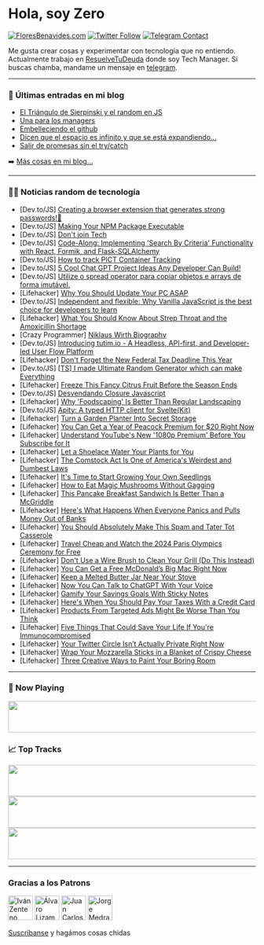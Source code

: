# Hola, soy Zero

[![FloresBenavides.com](https://img.shields.io/website?down_message=oops&label=MiBlog&style=for-the-badge&up_message=online&url=https%3A%2F%2Ffloresbenavides.com)](https://floresbenavides.com) [![Twitter Follow](https://img.shields.io/twitter/follow/ZeroDragon?color=%231DA1F2&label=Follow&logo=twitter&logoColor=ffffff&style=for-the-badge)](https://twitter.com/zerodragon) [![Telegram Contact](https://img.shields.io/badge/escr%C3%ADbeme-ZeroDragon-%2326A5E4?style=for-the-badge&logo=telegram)](https://t.me/zerodragon)

Me gusta crear cosas y experimentar con tecnología que no entiendo.
Actualmente trabajo en [ResuelveTuDeuda](http://github.com/resuelve) donde soy Tech Manager.
Si buscas chamba, mandame un mensaje en [telegram](https://t.me/zerodragon).

---

### 📕 Últimas entradas en mi blog
<!-- BLOG-POST-LIST:START -->
- [El Triángulo de Sierpinski y el random en JS](https://floresbenavides.com/el-triangulo-de-sierpinski-y-el-random-en-js/)
- [Una para los managers](https://floresbenavides.com/una-para-los-managers/)
- [Embelleciendo el github](https://floresbenavides.com/embelleciendo-el-github/)
- [Dicen que el espacio es infinito y que se está expandiendo…](https://floresbenavides.com/dicen-que-el-espacio-es-infinito-y-que-se-esta-expandiendo/)
- [Salir de promesas sin el try/catch](https://floresbenavides.com/salir-de-promesas-sin-el-try-catch/)
<!-- BLOG-POST-LIST:END -->

➡️ [Más cosas en mi blog...](https://floresbenavides.com)

---

### 👨‍💻 Noticias random de tecnología
<!-- TECH-POSTS:START -->
- [Dev.to/JS] [Creating a browser extension that generates strong passwords!💪](https://dev.to/ramirezmz/creating-a-browser-extension-that-generates-strong-passwords-59je)
- [Dev.to/JS] [Making Your NPM Package Executable](https://dev.to/orkhanhuseyn/making-your-npm-package-executable-1j0b)
- [Dev.to/JS] [Don&#39;t join Tech](https://dev.to/ifeanyichima/dont-join-tech-2e8m)
- [Dev.to/JS] [Code-Along: Implementing &#39;Search By Criteria&#39; Functionality with React, Formik, and Flask-SQLAlchemy](https://dev.to/baspin94/code-along-implementing-search-by-criteria-functionality-with-react-formik-and-flask-sqlalchemy-3gh6)
- [Dev.to/JS] [How to track PICT Container Tracking](https://dev.to/sycie35454/how-to-track-pict-container-tracking-3p62)
- [Dev.to/JS] [5 Cool Chat GPT Project Ideas Any Developer Can Build!](https://dev.to/hackertab/5-cool-chat-gpt-project-ideas-any-developer-can-build-5f3k)
- [Dev.to/JS] [Utilize o spread operator para copiar objetos e arrays de forma imutável.](https://dev.to/eliasgabriel1/utilize-o-spread-operator-para-copiar-objetos-e-arrays-de-forma-imutavel-46gp)
- [Lifehacker] [Why You Should Update Your PC ASAP](https://lifehacker.com/why-you-should-update-your-pc-asap-1850327315)
- [Dev.to/JS] [Independent and flexible: Why Vanilla JavaScript is the best choice for developers to learn](https://dev.to/volker_schukai/independent-and-flexible-why-vanilla-javascript-is-the-best-choice-for-developers-to-learn-4m43)
- [Lifehacker] [What You Should Know About Strep Throat and the Amoxicillin Shortage](https://lifehacker.com/what-you-should-know-about-strep-throat-and-the-amoxici-1850325262)
- [Crazy Programmer] [Niklaus Wirth Biography](https://www.thecrazyprogrammer.com/2023/04/niklaus-wirth-biography.html)
- [Dev.to/JS] [Introducing tutim.io - A Headless, API-first, and Developer-led User Flow Platform](https://dev.to/eylonmiz/introducing-tutimio-a-headless-api-first-and-developer-led-user-flow-platform-295n)
- [Lifehacker] [Don&#39;t Forget the New Federal Tax Deadline This Year](https://lifehacker.com/dont-forget-the-new-federal-tax-deadline-this-year-1850325399)
- [Dev.to/JS] [[TS] I made Ultimate Random Generator which can make Everything](https://dev.to/samchon/i-made-ultimate-random-generator-which-can-make-everything-5a65)
- [Lifehacker] [Freeze This Fancy Citrus Fruit Before the Season Ends](https://lifehacker.com/freeze-this-fancy-citrus-fruit-before-the-season-ends-1850325665)
- [Dev.to/JS] [Desvendando Closure Javascript](https://dev.to/taisesoares/desvendando-closure-javascript-26nn)
- [Lifehacker] [Why &#39;Foodscaping&#39; Is Better Than Regular Landscaping](https://lifehacker.com/why-foodscaping-is-better-than-regular-landscaping-1850323854)
- [Dev.to/JS] [Apity: A typed HTTP client for Svelte&lpar;Kit&rpar;](https://dev.to/fbjorn/a-typed-http-client-for-sveltekit-88b)
- [Lifehacker] [Turn a Garden Planter Into Secret Storage](https://lifehacker.com/turn-a-garden-planter-into-secret-storage-1850323898)
- [Lifehacker] [You Can Get a Year of Peacock Premium for $20 Right Now](https://lifehacker.com/you-can-get-a-year-of-peacock-premium-for-20-right-now-1850324923)
- [Lifehacker] [Understand YouTube&#39;s New &#39;1080p Premium&#39; Before You Subscribe for It](https://lifehacker.com/understand-youtubes-new-1080p-premium-before-you-subscr-1850323235)
- [Lifehacker] [Let a Shoelace Water Your Plants for You](https://lifehacker.com/let-a-shoelace-water-your-plants-for-you-1850323984)
- [Lifehacker] [The Comstock Act Is One of America&#39;s Weirdest and Dumbest Laws](https://lifehacker.com/the-comstock-act-is-one-of-americas-weirdest-and-dumbes-1850323620)
- [Lifehacker] [It&#39;s Time to Start Growing Your Own Seedlings](https://lifehacker.com/its-time-to-start-growing-your-own-seedlings-1850320150)
- [Lifehacker] [How to Eat Magic Mushrooms Without Gagging](https://lifehacker.com/how-to-eat-magic-mushrooms-without-gagging-1850320771)
- [Lifehacker] [This Pancake Breakfast Sandwich Is Better Than a McGriddle](https://lifehacker.com/this-pancake-breakfast-sandwich-is-better-than-a-mcgrid-1850325458)
- [Lifehacker] [Here&#39;s What Happens When Everyone Panics and Pulls Money Out of Banks](https://lifehacker.com/heres-what-happens-when-everyone-panics-and-pulls-money-1850323040)
- [Lifehacker] [You Should Absolutely Make This Spam and Tater Tot Casserole](https://lifehacker.com/you-should-absolutely-make-this-spam-and-tater-tot-cass-1850321231)
- [Lifehacker] [Travel Cheap and Watch the 2024 Paris Olympics Ceremony for Free](https://lifehacker.com/travel-cheap-and-watch-the-2024-paris-olympics-ceremony-1850320924)
- [Lifehacker] [Don&#39;t Use a Wire Brush to Clean Your Grill &lpar;Do This Instead&rpar;](https://lifehacker.com/dont-use-a-wire-brush-to-clean-your-grill-do-this-inst-1850320096)
- [Lifehacker] [You Can Get a Free McDonald’s Big Mac Right Now](https://lifehacker.com/you-can-get-a-free-mcdonald-s-big-mac-right-now-1850319970)
- [Lifehacker] [Keep a Melted Butter Jar Near Your Stove](https://lifehacker.com/keep-a-melted-butter-jar-near-your-stove-1850320132)
- [Lifehacker] [Now You Can Talk to ChatGPT With Your Voice](https://lifehacker.com/now-you-can-talk-to-chatgpt-with-your-voice-1850319026)
- [Lifehacker] [Gamify Your Savings Goals With Sticky Notes](https://lifehacker.com/gamify-your-savings-goals-with-sticky-notes-1850319878)
- [Lifehacker] [Here&#39;s When You Should Pay Your Taxes With a Credit Card](https://lifehacker.com/heres-when-you-should-pay-your-taxes-with-a-credit-card-1850319198)
- [Lifehacker] [Products From Targeted Ads Might Be Worse Than You Think](https://lifehacker.com/products-from-targeted-ads-might-be-worse-than-you-thin-1850313265)
- [Lifehacker] [Five Things That Could Save Your Life If You&#39;re Immunocompromised](https://lifehacker.com/five-things-that-could-save-your-life-if-youre-immunoco-1850315127)
- [Lifehacker] [Your Twitter Circle Isn’t Actually Private Right Now](https://lifehacker.com/your-twitter-circle-isn-t-actually-private-right-now-1850320575)
- [Lifehacker] [Wrap Your Mozzarella Sticks in a Blanket of Crispy Cheese](https://lifehacker.com/wrap-your-mozzarella-sticks-in-a-blanket-of-crispy-chee-1850320920)
- [Lifehacker] [Three Creative Ways to Paint Your Boring Room](https://lifehacker.com/three-creative-ways-to-paint-your-boring-room-1850313019)<!-- TECH-POSTS:END -->

---

### 🎵 Now Playing
<a href="https://spotify-now-playing-dun.vercel.app/now-playing?open"><img src="https://spotify-now-playing-dun.vercel.app/now-playing" width="540" height="64"></a>

### 📈 Top Tracks
<a href="https://spotify-now-playing-dun.vercel.app/top-tracks?i=1&open"><img src="https://spotify-now-playing-dun.vercel.app/top-tracks?i=1" width="540" height="64"></a>
<a href="https://spotify-now-playing-dun.vercel.app/top-tracks?i=2&open"><img src="https://spotify-now-playing-dun.vercel.app/top-tracks?i=2" width="540" height="64"></a>
<a href="https://spotify-now-playing-dun.vercel.app/top-tracks?i=3&open"><img src="https://spotify-now-playing-dun.vercel.app/top-tracks?i=3" width="540" height="64"></a>

---

### Gracias a los Patrons
[<img src="https://avatars.githubusercontent.com/u/243380?v=4" alt="Iván Zenteno" width="50px">](https://github.com/k001) [<img src="https://avatars.githubusercontent.com/u/19955639?v=4" alt="Álvaro Lizama" width="50px">](https://github.com/alvarolizama) [<img src="https://avatars.githubusercontent.com/u/2718753?v=4" alt="Juan Carlos Ruiz" width="50px">](https://github.com/JuanCrg90) [<img src="https://avatars.githubusercontent.com/u/37025?v=4" alt="Jorge Medrano" width="50px">](https://github.com/h1pp1e) 

[Suscríbanse](https://www.patreon.com/zerodragon) y hagámos cosas chidas
